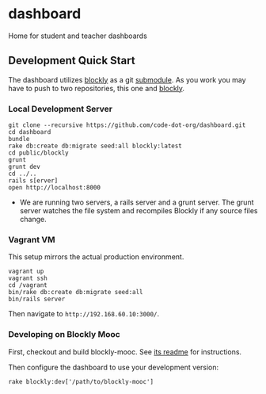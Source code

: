 dashboard
=========

Home for student and teacher dashboards

## Development Quick Start

The dashboard utilizes [blockly](https://github.com/code-dot-org/blockly) as a git [submodule](http://git-scm.com/book/en/Git-Tools-Submodules). As you work you may have to push to two repositories, this one and [blockly](https://github.com/code-dot-org/blockly).

### Local Development Server

```shell
git clone --recursive https://github.com/code-dot-org/dashboard.git
cd dashboard
bundle
rake db:create db:migrate seed:all blockly:latest
cd public/blockly
grunt
grunt dev
cd ../..
rails s[erver]
open http://localhost:8000
```

- We are running two servers, a rails server and a grunt server. The grunt server watches the file system and recompiles Blockly if any source files change.

### Vagrant VM

This setup mirrors the actual production environment.

```shell
vagrant up
vagrant ssh
cd /vagrant
bin/rake db:create db:migrate seed:all
bin/rails server
```

Then navigate to `http://192.168.60.10:3000/`.

### Developing on Blockly Mooc

First, checkout and build blockly-mooc. See [its readme][1] for instructions.

Then configure the dashboard to use your development version:

```shell
rake blockly:dev['/path/to/blockly-mooc']
```

[1]: https://github.com/code-dot-org/blockly/blob/master/README.md
